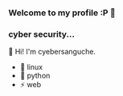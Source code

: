 ### Welcome to my profile :P 👋


### cyber security...
👋 Hi! I'm cyebersanguche.


- 👯 linux
- 💬 python
- ⚡ web


